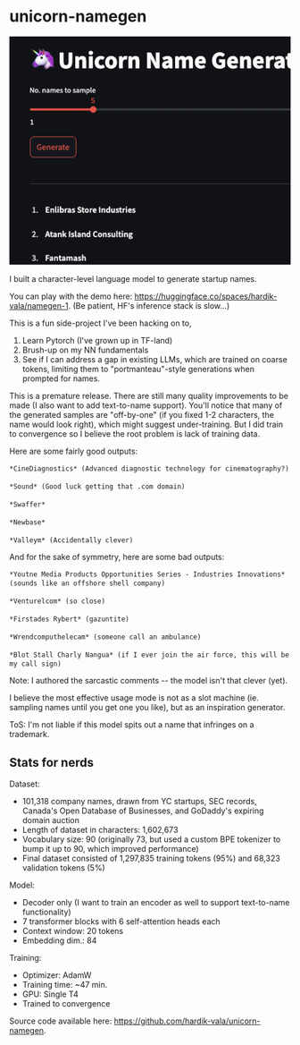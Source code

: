 # unicorn-namegen

![Screenshot](assets/screenshot.png)

I built a character-level language model to generate startup names.

You can play with the demo here: https://huggingface.co/spaces/hardik-vala/namegen-1. (Be patient, HF's inference stack is slow...)

This is a fun side-project I've been hacking on to,
1) Learn Pytorch (I've grown up in TF-land)
2) Brush-up on my NN fundamentals
3) See if I can address a gap in existing LLMs, which are trained on coarse tokens, limiting them to "portmanteau"-style generations when prompted for names. 

This is a premature release. There are still many quality improvements to be made (I also want to add text-to-name support). You'll notice that many of the generated samples are "off-by-one" (if you fixed 1-2 characters, the name would look right), which might suggest under-training. But I did train to convergence so I believe the root problem is lack of training data.

Here are some fairly good outputs:

```
*CineDiagnostics* (Advanced diagnostic technology for cinematography?)

*Sound* (Good luck getting that .com domain)

*Swaffer* 

*Newbase*

*Valleym* (Accidentally clever)
```

And for the sake of symmetry, here are some bad outputs:

```
*Youtne Media Products Opportunities Series - Industries Innovations* (sounds like an offshore shell company)

*Venturelcom* (so close)

*Firstades Rybert* (gazuntite)

*Wrendcomputhelecam* (someone call an ambulance)

*Blot Stall Charly Nangua* (if I ever join the air force, this will be my call sign)
```

Note: I authored the sarcastic comments -- the model isn't that clever (yet).

I believe the most effective usage mode is not as a slot machine (ie. sampling names until you get one you like), but as an inspiration generator.

ToS: I'm not liable if this model spits out a name that infringes on a trademark.

## Stats for nerds

Dataset:
* 101,318 company names, drawn from YC startups, SEC records, Canada's Open Database of Businesses, and GoDaddy's expiring domain auction
* Length of dataset in characters: 1,602,673
* Vocabulary size: 90 (originally 73, but used a custom BPE tokenizer to bump it up to 90, which improved performance)
* Final dataset consisted of 1,297,835 training tokens (95%) and 68,323 validation tokens (5%)

Model: 
* Decoder only (I want to train an encoder as well to support text-to-name functionality)
* 7 transformer blocks with 6 self-attention heads each
* Context window: 20 tokens
* Embedding dim.: 84

Training:
* Optimizer: AdamW
* Training time: ~47 min.
* GPU: Single T4
* Trained to convergence

Source code available here: https://github.com/hardik-vala/unicorn-namegen.